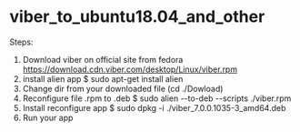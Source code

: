 # viber_to_ubuntu18.04_and_other
Steps:
1. Download viber on official site from fedora https://download.cdn.viber.com/desktop/Linux/viber.rpm
2. install alien app   $ sudo apt-get install alien
3. Change dir from your downloaded file (cd ./Dowload)
4. Reconfigure file .rpm to .deb   $ sudo alien --to-deb --scripts ./viber.rpm
5. Install reconfigure app  $ sudo dpkg -i ./viber_7.0.0.1035-3_amd64.deb
6. Run your app
